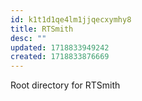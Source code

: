 ```yaml
---
id: k1t1d1qe4lm1jjqecxymhy8
title: RTSmith
desc: ""
updated: 1718833949242
created: 1718833876669
---
```


Root directory for RTSmith
